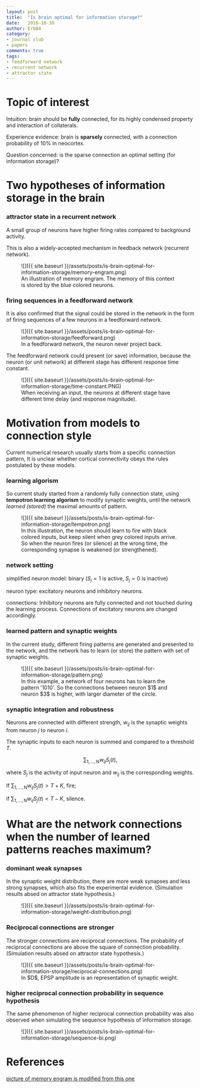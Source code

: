 ```yaml
---
layout: post
title:  "Is brain optimal for information storage?"
date:   2016-10-30
author: ErbB4
category:
- journal club
- papers
comments: true
tags:
- feedforward network
- recurrent network
- attractor state
---
```


# Topic of interest

Intuition: brain should be **fully** connected, for its highly condensed property and interaction of collaterals.

Experience evidence: brain is **sparsely** connected, with a connection probability of $10\%$ in neocortex.

Question concerned: is the sparse connection an optimal setting (for information storage)?

# Two hypotheses of information storage in the brain

### attractor state in a recurrent network

A small group of neurons have higher firing rates compared to background activity.

This is also a widely-accepted mechanism in feedback network (recurrent network).

<figure markdown="1">
![]({{ site.baseurl }}/assets/posts/is-brain-optimal-for-information-storage/memory-engram.png)
<figcaption>An illustration of memory engram. The memory of this context is stored by the blue colored neurons.</figcaption>
</figure>

### firing sequences in a feedforward network
It is also confirmed that the signal could be stored in the network in the form of firing sequences of a few neurons in a feedforward network.

<figure markdown="1">
![]({{ site.baseurl }}/assets/posts/is-brain-optimal-for-information-storage/feedforward.png)
<figcaption>In a feedforward network, the neuron never project back.</figcaption>
</figure>

The feedforward network could present (or save) information, because the neuron (or unit network) at different stage has different response time constant.

<figure markdown="1">
![]({{ site.baseurl }}/assets/posts/is-brain-optimal-for-information-storage/time-constant.PNG)
<figcaption>When receiving an input, the neurons at different stage have different time delay (and response magnitude).</figcaption>
</figure>

# Motivation from models to connection style

Current numerical research usually starts from a specific connection pattern, It is unclear whether cortical connectivity obeys the rules postulated by these models.

### learning algorism
So current study started from a randomly fully connection state, using **tempotron learning algorism** to modify synaptic weights, until the network *learned (stored)* the maximal amounts of pattern.

<figure markdown="1">
![]({{ site.baseurl }}/assets/posts/is-brain-optimal-for-information-storage/tempotron.png)
<figcaption>In this illustration, the neuron should learn to fire with black colored inputs, but keep silent when grey colored inputs arrive. So when the neuron fires (or silence) at the wrong time, the corresponding synapse is weakened (or strengthened).</figcaption>
</figure>

### network setting

simplified neuron model: binary ($S_j = 1$  is active, $S_j = 0$ is inactive)

neuron type: excitatory neurons and inhibitory neurons.

connections: Inhibitory neurons are fully connected and not touched during the learning process. Connections of excitatory neurons are changed accordingly.

### learned pattern and synaptic weights

In the current study, different firing patterns are generated and presented to the network, and the network has to learn (or store) the pattern with set of synaptic weights.

<figure markdown="1">
![]({{ site.baseurl }}/assets/posts/is-brain-optimal-for-information-storage/pattern.png)
<figcaption>In this example, a network of four neurons has to learn the pattern '1010'. So the connections between neuron $1$ and neuron $3$ is higher, with larger diameter of the circle.</figcaption>
</figure>

### synaptic integration and robustness

Neurons are connected with different strength, $w_{ij}$ is the synaptic weights from neuron $j$ to neuron $i$.

The synaptic inputs to each neuron is summed and compared to a threshold $T$.

$$
\sum_\mathrm{1,...,N}w_{ij}S_j(t),
$$

where $S_j$ is the activity of input neuron and $w_{ij}$ is the corresponding weights.



If $\sum_\mathrm{1,...,N}w_{ij}S_j(t)>T+K$, fire;

if $\sum_\mathrm{1,...,N}w_{ij}S_j(t)<T-K$, silence.

# What are the network connections when the number of learned patterns reaches maximum?

### dominant weak synapses

In the synaptic weight distribution, there are more weak synapses and less strong synapses, which also fits the experimental evidence. (Simulation results absed on attractor state hypothesis.)

<figure markdown="1">
![]({{ site.baseurl }}/assets/posts/is-brain-optimal-for-information-storage/weight-distribution.png)
<figcaption></figcaption>
</figure>

### Reciprocal connections are stronger

The stronger connections are reciprocal connections. The probability of reciprocal connections are above the square of connection probability. (Simulation results absed on attractor state hypothesis.)

<figure markdown="1">
![]({{ site.baseurl }}/assets/posts/is-brain-optimal-for-information-storage/reciprocal-connections.png)
<figcaption>In $D$, EPSP amplitude is an representation of synaptic weight.</figcaption>
</figure>

### higher reciprocal connection probability in sequence hypothesis
The same phenomenon of higher reciprocal connection probability was also observed when simulating the sequence hypothesis of information storage.

<figure markdown="1">
![]({{ site.baseurl }}/assets/posts/is-brain-optimal-for-information-storage/sequence-bi.png)
<figcaption></figcaption>
</figure>



# References
[picture of memory engram is modified from this one](http://images.google.de/imgres?imgurl=https%3A%2F%2Fmopapersmoproblems.files.wordpress.com%2F2013%2F08%2Fthingaboutredplace.png&imgrefurl=https%3A%2F%2Fmopapersmoproblems.wordpress.com%2Fcategory%2Fspecial-blog-post%2F&h=899&w=1446&tbnid=Pvf3VgLxOqfw9M%3A&docid=8xz2O0-5qrXhKM&ei=pwkVWKraBYLxUoPhh8gJ&tbm=isch&iact=rc&uact=3&dur=331&page=1&start=18&ndsp=27&ved=0ahUKEwjqyaeU8IDQAhWCuBQKHYPwAZkQMwg-KBowGg&bih=654&biw=1517)
